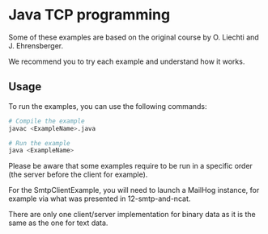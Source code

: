# Java TCP programming

Some of these examples are based on the original course by O. Liechti and J.
Ehrensberger.

We recommend you to try each example and understand how it works.

## Usage

To run the examples, you can use the following commands:

```bash
# Compile the example
javac <ExampleName>.java

# Run the example
java <ExampleName>
```

Please be aware that some examples require to be run in a specific order (the
server before the client for example).

For the SmtpClientExample, you will need to launch a MailHog instance, for
example via what was presented in 12-smtp-and-ncat.

There are only one client/server implementation for binary data as it is the
same as the one for text data.
